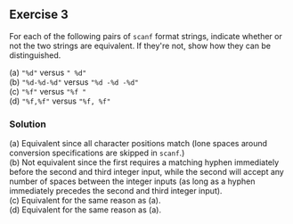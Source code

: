 ## Exercise 3
For each of the following pairs of `scanf` format strings, indicate whether or not the two strings are equivalent. If they're not, show how they can be distinguished.

(a) `"%d"` versus `" %d"`</br>
(b) `"%d-%d-%d"` versus `"%d -%d -%d"`</br>
(c) `"%f"` versus `"%f "`</br>
(d) `"%f,%f"` versus `"%f, %f"`

### Solution
(a) Equivalent since all character positions match (lone spaces around conversion specifications are skipped in `scanf`.)</br>
(b) Not equivalent since the first requires a matching hyphen immediately before the second and third integer input, while the second will accept any number of spaces between the integer inputs (as long as a hyphen immediately precedes the second and third integer input).</br>
(c) Equivalent for the same reason as (a).</br>
(d) Equivalent for the same reason as (a).